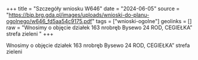 +++
title = "Szczegóły wniosku W646"
date = "2024-06-05"
source = "https://bip.brg.gda.pl/images/uploads/wnioski-do-planu-ogolnego/w646_fd5aa54c9175.pdf"
tags = ["wnioski-ogolne"]
geolinks = []
raw = "Wnosimy o objęcie działek 163 nrobręb Bysewo 24 ROD, CEGIEŁKA” strefa zieleni "
+++

Wnosimy o objęcie działek 163 nrobręb Bysewo 24 ROD, CEGIEŁKA” strefa zieleni



